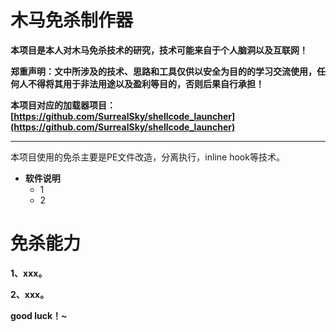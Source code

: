 # 木马免杀制作器

**本项目是本人对木马免杀技术的研究，技术可能来自于个人脑洞以及互联网！**

**郑重声明：文中所涉及的技术、思路和工具仅供以安全为目的的学习交流使用，任何人不得将其用于非法用途以及盈利等目的，否则后果自行承担！**

**本项目对应的加载器项目：[https://github.com/SurrealSky/shellcode_launcher](https://github.com/SurrealSky/shellcode_launcher)** 

---
本项目使用的免杀主要是PE文件改造，分离执行，inline hook等技术。

- **软件说明**
    + 1
    + 2


# 免杀能力


**1、xxx。**

**2、xxx。**

**good luck！~**

